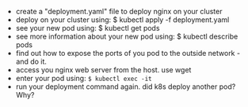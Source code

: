 * create a "deployment.yaml" file to deploy nginx on your cluster
* deploy on your cluster using:
	$ kubectl apply -f deployment.yaml
* see your new pod using:
	$ kubectl get pods
* see more information about your new pod using:
	$ kubectl describe pods
* find out how to expose the ports of you pod to the outside network - and do it.
* access you nginx web server from the host.
	use wget
* enter your pod using:
	`$ kubectl exec -it`
* run your deployment command again.
	did k8s deploy another pod? Why?
